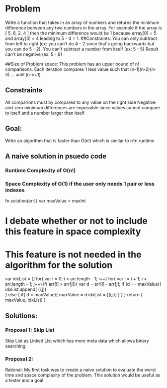 
# Problem

Write a function that takes in an array of numbers and returns the minimum difference between any two numbers in the array.
For example if the array is [ 5, 8, 2, 4 ] then the minimum difference would be 1 because array[0] = 5 and array[3] = 4 leading to 5 - 4 = 1.
##Constraints:
You can only subtract from left to right (ex: you can't do 4 - 2 since that's going backwards but you can do 5 - 2).
You can't subtract a number from itself (ex: 5 - 5)
Result can't be negative (ex: 5 - 8)

##Size of Problem space:
This problem has an upper bound of n! comparisons. Each iteration compares 1 less value such that (n-1)(n-2)(n-3).... until (n-n+1).

## Constraints
All comparions must by compared to any value on the right side
Negative and zero minimum differences are impossible since values cannot compare to itself and a number larger than itself

## Goal:
Write an algorithm that is faster than O(n!) which is similar to n^n runtime

## A naive solution in psuedo code
### Runtime Complexity of O(n!)
### Space Complexity of O(1) if the user only needs 1 pair or less indexes 
fn solution(arr){
   var maxValue = maxInt
   # I debate whether or not to include this feature in space complexity
   # This feature is not needed in the algorithm for the solution
   var idxList = [] 
   for( var i = 0; i < arr.length - 1; i++)
     for( var j = i + 1; i < arr.length - 1; j++)
        if( arr[i] > arr[j]){
            var d = arr[i] - arr[j];
            if (d == maxValue){
               idxList.append( (i,j))  
            } else {
              if( d < maxValue){
                 maxValue = d
                 idxList = [(i,j)]
              }
            }
        }
    return ( maxValue, idxList)
}

## Solutions:
### Proposal 1: Skip List
Skip List as Linked List which has more meta data which allows binary searching.


### Proposal 2:

Rational:
My first task was to create a naive solution to evaluate the worst time and space complexity of the problem. This solution would be useful as a tester and a goal
